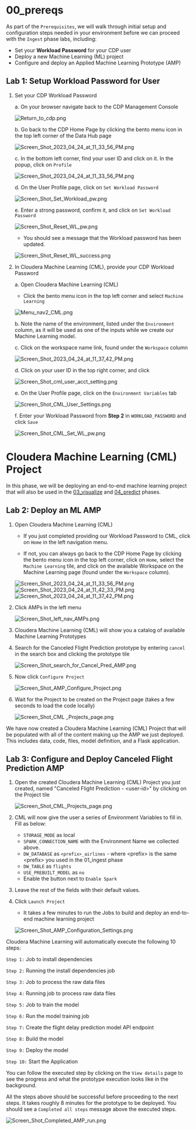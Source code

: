 # 00_prereqs

As part of the `Prerequisites`, we will walk through initial setup and configuration steps needed in your environment before we can proceed with the `Ingest` phase labs, including:

- Set your **Workload Password** for your CDP user
- Deploy a new Machine Learning (ML) project
- Configure and deploy an Applied Machine Learning Prototype (AMP)

## Lab 1: Setup Workload Password for User

1. Set your CDP Workload Password

    a. On your browser navigate back to the CDP Management Console

    ![Return_to_cdp.png](images/Return_to_cdp.png)

    b. Go back to the CDP Home Page by clicking the bento menu icon in the top left corner of the Data Hub page

    ![Screen_Shot_2023_04_24_at_11_33_56_PM.png](images/Screen_Shot_2023_04_24_at_11_33_56_PM.png)

    c. In the bottom left corner, find your user ID and click on it. In the popup, click on `Profile`

    ![Screen_Shot_2023_04_24_at_11_33_56_PM.png](images/Screen_Shot_User_Profile.png)

    d. On the User Profile page, click on `Set Workload Password`

    ![Screen_Shot_Set_Workload_pw.png](images/Screen_Shot_Set_Workload_pw.png)

    e. Enter a strong password, confirm it, and click on `Set Workload Password`

    ![Screen_Shot_Reset_WL_pw.png](images/Screen_Shot_Reset_WL_pw.png)

    - You should see a message that the Workload password has been updated.

    ![Screen_Shot_Reset_WL_success.png](images/Screen_Shot_Reset_WL_success.png)

2. In Cloudera Machine Learning (CML), provide your CDP Workload Password

    a. Open Cloudera Machine Learning (CML)

    - Click the bento menu icon in the top left corner and select `Machine Learning`

    ![Menu_nav2_CML.png](images/Menu_nav2_CML.png)

    b. Note the name of the environment, listed under the `Environment` column, as it will be used as one of the inputs while we create our Machine Learning model.

    c. Click on the workspace name link, found under the `Workspace` column

    ![Screen_Shot_2023_04_24_at_11_37_42_PM.png](images/Screen_Shot_2023_04_24_at_11_37_42_PM.png)

    d. Click on your user ID in the top right corner, and click

    ![Screen_Shot_cml_user_acct_setting.png](images/Screen_Shot_cml_user_acct_setting.png)

    e. On the User Profile page, click on the `Environment Variables` tab

    ![Screen_Shot_CML_User_Settings.png](images/CML_User_Settings.png)

    f. Enter your Workload Password from **Step 2** in `WORKLOAD_PASSWORD` and click `Save`

    ![Screen_Shot_CML_Set_WL_pw.png](images/Screen_Shot_CML_Set_WL_pw.png)

# Cloudera Machine Learning (CML) Project

In this phase, we will be deploying an end\-to\-end machine learning project that will also be used in the [03_visualize](03_visualize.md) and [04_predict](04_predict.md) phases.

## Lab 2: Deploy an ML AMP

1. Open Cloudera Machine Learning (CML)

    - If you just completed providing our Workload Password to CML, click on `Home` in the left navigation menu.

    - If not, you can always go back to the CDP Home Page by clicking the bento menu icon in the top left corner, click on `Home`, select the `Machine Learning` tile, and click on the available Workspace on the Machine Learning page (found under the `Workspace` column).

    ![Screen_Shot_2023_04_24_at_11_33_56_PM.png](images/Screen_Shot_2023_04_24_at_11_33_56_PM.png)
    ![Screen_Shot_2023_04_24_at_11_42_33_PM.png](images/Screen_Shot_2023_04_24_at_11_42_33_PM.png)
    ![Screen_Shot_2023_04_24_at_11_37_42_PM.png](images/Screen_Shot_2023_04_24_at_11_37_42_PM.png)

2. Click AMPs in the left menu

    ![Screen_Shot_left_nav_AMPs.png](images/Screen_Shot_left_nav_AMPs.png)

3. Cloudera Machine Learning (CML) will show you a catalog of available Machine Learning Prototypes

4. Search for the Canceled Flight Prediction prototype by entering `cancel` in the search box and clicking the prototype tile

    ![Screen_Shot_search_for_Cancel_Pred_AMP.png](images/Screen_Shot_search_for_Cancel_Pred_AMP.png)

5. Now click `Configure Project`

    ![Screen_Shot_AMP_Configure_Project.png](images/Screen_Shot_AMP_Configure_Project.png)

6. Wait for the Project to be created on the Project page \(takes a few seconds to load the code locally\)

    ![Screen_Shot_CML _Projects_page.png](images/Screen_Shot_CML_Projects_page.png)

We have now created a Cloudera Machine Learning (CML) Project that will be populated with all of the content making up the AMP we just deployed. This includes data, code, files, model definition, and a Flask application.

## Lab 3: Configure and Deploy Canceled Flight Prediction AMP

1. Open the created Cloudera Machine Learning (CML) Project you just created, named "Canceled Flight Prediction - &lt;user-id>" by clicking on the Project tile

    ![Screen_Shot_CML_Projects_page.png](images/Screen_Shot_CML_Projects_page.png)

2. CML will now give the user a series of Environment Variables to fill in. Fill as below:

    - `STORAGE_MODE` as local
    - `SPARK_CONNECTION_NAME` with the Environment Name we collected above.
    - `DW_DATABASE` as `<prefix>_airlines` - where &lt;prefix> is the same &lt;prefix> you used in the 01_ingest phase
    - `DW_TABLE` as `flights`
    - `USE_PREBUILT_MODEL` as `no`
    - Enable the button next to `Enable Spark`

3. Leave the rest of the fields with their default values.

4. Click `Launch Project`

    - It takes a few minutes to run the Jobs to build and deploy an end\-to\-end machine learning project

    ![Screen_Shot_AMP_Configuration_Settings.png](images/Screen_Shot_AMP_Configuration_Settings.png)

Cloudera Machine Learning will automatically execute the following 10 steps:

`Step 1:` Job to install dependencies

`Step 2:` Running the install dependencies job

`Step 3:` Job to process the raw data files

`Step 4:` Running job to process raw data files

`Step 5:` Job to train the model

`Step 6:` Run the model training job

`Step 7:` Create the flight delay prediction model API endpoint

`Step 8:` Build the model

`Step 9:` Deploy the model

`Step 10:` Start the Application

You can follow the executed step by clicking on the `View details` page to see the progress and what the prototype execution looks like in the background.

All the steps above should be successful before proceeding to the next steps. It takes roughly 8 minutes for the prototype to be deployed. You should see a `Completed all steps` message above the executed steps.

![Screen_Shot_Completed_AMP_run.png](images/Screen_Shot_Completed_AMP_run.png)
